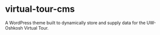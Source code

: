 # virtual-tour-cms
A WordPress theme built to dynamically store and supply data for the UW-Oshkosh Virtual Tour.
